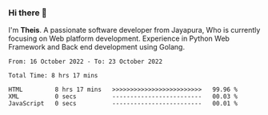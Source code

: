 ### Hi there 👋

I'm <b>Theis</b>. A passionate software developer from Jayapura, Who is currently focusing on Web platform development. Experience in Python Web Framework and Back end development using Golang.

 
 <!--START_SECTION:waka-->

```text
From: 16 October 2022 - To: 23 October 2022

Total Time: 8 hrs 17 mins

HTML         8 hrs 17 mins   >>>>>>>>>>>>>>>>>>>>>>>>>   99.96 %
XML          0 secs          -------------------------   00.03 %
JavaScript   0 secs          -------------------------   00.01 %
```

<!--END_SECTION:waka-->
